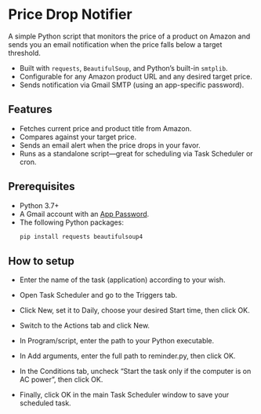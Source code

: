 # Price Drop Notifier

A simple Python script that monitors the price of a product on Amazon and sends you an email notification when the price falls below a target threshold.

- Built with `requests`, `BeautifulSoup`, and Python’s built-in `smtplib`.
- Configurable for any Amazon product URL and any desired target price.
- Sends notification via Gmail SMTP (using an app-specific password).

## Features

- Fetches current price and product title from Amazon.
- Compares against your target price.
- Sends an email alert when the price drops in your favor.
- Runs as a standalone script—great for scheduling via Task Scheduler or cron.

## Prerequisites

- Python 3.7+  
- A Gmail account with an [App Password](https://support.google.com/accounts/answer/185833).  
- The following Python packages:
  ```bash
  pip install requests beautifulsoup4


## How to setup
 - Enter the name of the task (application) according to your wish.

 - Open Task Scheduler and go to the Triggers tab.

 - Click New, set it to Daily, choose your desired Start time, then click OK.

 - Switch to the Actions tab and click New.

 - In Program/script, enter the path to your Python executable.

 - In Add arguments, enter the full path to reminder.py, then click OK.

 - In the Conditions tab, uncheck “Start the task only if the computer is on AC power”, then click OK.

 - Finally, click OK in the main Task Scheduler window to save your scheduled task.